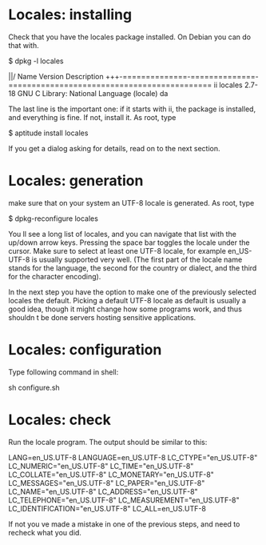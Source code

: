 # Locales: installing

Check that you have the locales package installed. On Debian you can do that with.

$ dpkg -l locales

||/ Name           Version        Description
+++-==============-==============-============================================
ii  locales        2.7-18         GNU C Library: National Language (locale) da

The last line is the important one: if it starts with ii, the package is installed, and everything is fine. If not, install it. As root, type

$ aptitude install locales

If you get a dialog asking for details, read on to the next section.

# Locales: generation

make sure that on your system an UTF-8 locale is generated. As root, type

$ dpkg-reconfigure locales

You ll see a long list of locales, and you can navigate that list with the up/down arrow keys. Pressing the space bar toggles the locale under the cursor. Make sure to select at least one UTF-8 locale, for example en_US-UTF-8 is usually supported very well. (The first part of the locale name stands for the language, the second for the country or dialect, and the third for the character encoding).

In the next step you have the option to make one of the previously selected locales the default. Picking a default UTF-8 locale as default is usually a good idea, though it might change how some programs work, and thus shouldn t be done servers hosting sensitive applications.

# Locales: configuration

Type following command in shell:

sh configure.sh

# Locales: check

Run the locale program. The output should be similar to this:

LANG=en_US.UTF-8
LANGUAGE=en_US.UTF-8
LC_CTYPE="en_US.UTF-8"
LC_NUMERIC="en_US.UTF-8"
LC_TIME="en_US.UTF-8"
LC_COLLATE="en_US.UTF-8"
LC_MONETARY="en_US.UTF-8"
LC_MESSAGES="en_US.UTF-8"
LC_PAPER="en_US.UTF-8"
LC_NAME="en_US.UTF-8"
LC_ADDRESS="en_US.UTF-8"
LC_TELEPHONE="en_US.UTF-8"
LC_MEASUREMENT="en_US.UTF-8"
LC_IDENTIFICATION="en_US.UTF-8"
LC_ALL=en_US.UTF-8

If not you ve made a mistake in one of the previous steps, and need to recheck what you did.
